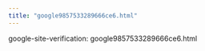 ```yaml
---
title: "google9857533289666ce6.html"
---
```


google-site-verification: google9857533289666ce6.html
